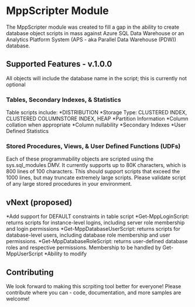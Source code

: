 # MppScripter Module
The MppScripter module was created to fill a gap in the ability to create database object scripts in mass against
Azure SQL Data Warehouse or an Analytics Platform System (APS - aka Parallel Data Warehouse (PDW)) database.

## Supported Features - v.1.0.0
All objects will include the database name in the script; this is currently not optional

### Tables, Secondary Indexes, & Statistics
Table scripts include:
*DISTRIBUTION
*Storage Type: CLUSTERED INDEX, CLUSTERED COLUMNSTORE INDEX, HEAP
*Partition Information
*Column collation when appropriate
*Column nullability
*Secondary Indexes
*User Defined Statistics

### Stored Procedures, Views, & User Defined Functions (UDFs)
Each of these programmability objects are scripted using the sys.sql_modules DMV.  It currently supports up to 80K
characters, which is 800 lines of 100 characters.  This should support scripts that exceed the 1000 lines, but may
truncate extremely large scripts.  Please validate script of any large stored procedures in your environment.

## vNext (proposed)
*Add support for DEFAULT constraints in table script
*Get-MppLoginScript: returns scripts for instance-level logins, including server role membership and login permissions
*Get-MppDatabaseUserScript: returns scripts for database-level users, including database role membership and user permissions.
*Get-MppDatabaseRoleScript: returns user-defined database roles and respective permissions.  Membership to be handled by Get-MppUserScript
*Ability to modify

## Contributing
We look forward to making this scrpiting tool better for everyone!  Please contribute where you can - code, documentation, and more samples are welcome!